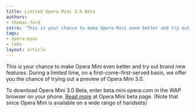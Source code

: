 ```yaml
---
title: Limited Opera Mini 3.0 Beta
authors:
- thomas-ford
intro: 'This is your chance to make Opera Mini even better and try out brand new features. During a limited time, on a first-come-first-served basis, we offer you the chance of trying out a preview of Opera Mini 3.0.'
tags:
- opera-mini
- labs
layout: article
---
```


This is your chance to make Opera Mini even better and try out brand new features. During a limited time, on a first-come-first-served basis, we offer you the chance of trying out a preview of Opera Mini 3.0.

To download Opera Mini 3.0 Beta, enter beta.mini.opera.com in the WAP browser on your phone. [Read more][1] at Opera Mini beta page. (Note that since Opera Mini is available on a wide range of handsets)

[1]: http://www.opera.com/mobile/download/
